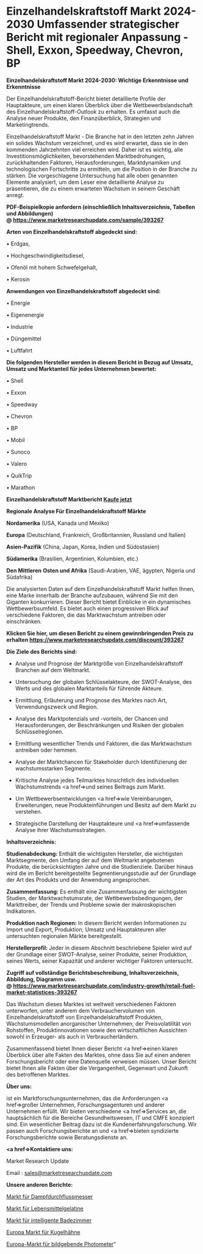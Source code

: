 # Einzelhandelskraftstoff Markt 2024-2030 Umfassender strategischer Bericht mit regionaler Anpassung - Shell, Exxon, Speedway, Chevron, BP

<strong>Einzelhandelskraftstoff Markt 2024-2030: Wichtige Erkenntnisse und Erkenntnisse</strong>

Der Einzelhandelskraftstoff-Bericht bietet detaillierte Profile der Hauptakteure, um einen klaren Überblick über die Wettbewerbslandschaft des Einzelhandelskraftstoff-Outlook zu erhalten. Es umfasst auch die Analyse neuer Produkte, den Finanzüberblick, Strategien und Marketingtrends.

Einzelhandelskraftstoff Markt - Die Branche hat in den letzten zehn Jahren ein solides Wachstum verzeichnet, und es wird erwartet, dass sie in den kommenden Jahrzehnten viel erreichen wird. Daher ist es wichtig, alle Investitionsmöglichkeiten, bevorstehenden Marktbedrohungen, zurückhaltenden Faktoren, Herausforderungen, Marktdynamiken und technologischen Fortschritte zu ermitteln, um die Position in der Branche zu stärken. Die vorgeschlagene Untersuchung hat alle oben genannten Elemente analysiert, um dem Leser eine detaillierte Analyse zu präsentieren, die zu einem erwarteten Wachstum in seinem Geschäft anregt.

<strong><b>PDF-Beispielkopie anfordern (einschließlich Inhaltsverzeichnis, Tabellen und Abbildungen) @ </b></strong><strong><a href=https://www.marketresearchupdate.com/sample/393267><strong>https://www.marketresearchupdate.com/sample/393267</u></a></strong></strong>

<strong>Arten von Einzelhandelskraftstoff abgedeckt sind:</strong>

• Erdgas,

• Hochgeschwindigkeitsdiesel,

• Ofenöl mit hohem Schwefelgehalt,

• Kerosin

<strong>Anwendungen von Einzelhandelskraftstoff abgedeckt sind:</strong>

• Energie

• Eigenenergie

• Industrie

• Düngemittel

• Luftfahrt

<strong>Die folgenden Hersteller werden in diesem Bericht in Bezug auf Umsatz, Umsatz und Marktanteil für jedes Unternehmen bewertet:</strong>

• Shell

• Exxon

• Speedway

• Chevron

• BP

• Mobil

• Sunoco

• Valero

• QuikTrip

• Marathon

<strong>Einzelhandelskraftstoff Marktbericht <a href=https://www.marketresearchupdate.com/buynow/393267>Kaufe jetzt</a></strong>

<strong>Regionale Analyse Für Einzelhandelskraftstoff Märkte</strong>

<strong>Nordamerika</strong> (USA, Kanada und Mexiko)

<strong>Europa</strong> (Deutschland, Frankreich, Großbritannien, Russland und Italien)

<strong>Asien-Pazifik</strong> (China, Japan, Korea, Indien und Südostasien)

<strong>Südamerika</strong> (Brasilien, Argentinien, Kolumbien, etc.)

<strong>Den Mittleren</strong> <strong>Osten und Afrika</strong> (Saudi-Arabien, VAE, ägypten, Nigeria und Südafrika)

Die analysierten Daten auf dem Einzelhandelskraftstoff Markt helfen Ihnen, eine Marke innerhalb der Branche aufzubauen, während Sie mit den Giganten konkurrieren. Dieser Bericht bietet Einblicke in ein dynamisches Wettbewerbsumfeld. Es bietet auch einen progressiven Blick auf verschiedene Faktoren, die das Marktwachstum antreiben oder einschränken.

<strong>Klicken Sie hier, um diesen Bericht zu einem gewinnbringenden Preis zu erhalten
</strong><strong><a href=https://www.marketresearchupdate.com/discount/393267>https://www.marketresearchupdate.com/discount/393267</b></u></strong></a>

<strong>Die Ziele des Berichts sind:</strong>

- Analyse und Prognose der Marktgröße von Einzelhandelskraftstoff Branchen auf dem Weltmarkt.

- Untersuchung der globalen Schlüsselakteure, der SWOT-Analyse, des Werts und des globalen Marktanteils für führende Akteure.

- Ermittlung, Erläuterung und Prognose des Marktes nach Art, Verwendungszweck und Region.

- Analyse des Marktpotenzials und -vorteils, der Chancen und Herausforderungen, der Beschränkungen und Risiken der globalen Schlüsselregionen.

- Ermittlung wesentlicher Trends und Faktoren, die das Marktwachstum antreiben oder hemmen.

- Analyse der Marktchancen für Stakeholder durch Identifizierung der wachstumsstarken Segmente.

- Kritische Analyse jedes Teilmarktes hinsichtlich des individuellen Wachstumstrends <a href=>und</a> seines Beitrags zum Markt.

- Um Wettbewerbsentwicklungen <a href=>wie</a> Vereinbarungen, Erweiterungen, neue Produkteinführungen und Besitz auf dem Markt zu verstehen.

- Strategische Darstellung der Hauptakteure und <a href=>umfas</a>sende Analyse ihrer Wachstumsstrategien.

<strong>Inhaltsverzeichnis:</strong>

<strong>Studienabdeckung:</strong> Enthält die wichtigsten Hersteller, die wichtigsten Marktsegmente, den Umfang der auf dem Weltmarkt angebotenen Produkte, die berücksichtigten Jahre und die Studienziele. Darüber hinaus wird die im Bericht bereitgestellte Segmentierungsstudie auf der Grundlage der Art des Produkts und der Anwendung angesprochen.

<strong>Zusammenfassung:</strong> Es enthält eine Zusammenfassung der wichtigsten Studien, der Marktwachstumsrate, der Wettbewerbsbedingungen, der Markttreiber, der Trends und Probleme sowie der makroskopischen Indikatoren.

<strong>Produktion nach Regionen:</strong> In diesem Bericht werden Informationen zu Import und Export, Produktion, Umsatz und Hauptakteuren aller untersuchten regionalen Märkte bereitgestellt.

<strong>Herstellerprofil:</strong> Jeder in diesem Abschnitt beschriebene Spieler wird auf der Grundlage einer SWOT-Analyse, seiner Produkte, seiner Produktion, seines Werts, seiner Kapazität und anderer wichtiger Faktoren untersucht.

<strong><b>Zugriff auf vollständige Berichtsbeschreibung, Inhaltsverzeichnis, Abbildung, Diagramm usw. @ </b></strong><strong><a href=https://www.marketresearchupdate.com/industry-growth/retail-fuel-market-statistices-393267>https://www.marketresearchupdate.com/industry-growth/retail-fuel-market-statistices-393267</a></strong>

Das Wachstum dieses Marktes ist weltweit verschiedenen Faktoren unterworfen, unter anderem dem Verbrauchervolumen von Einzelhandelskraftstoff von Einzelhandelskraftstoff Produkten, Wachstumsmodellen anorganischer Unternehmen, der Preisvolatilität von Rohstoffen, Produktinnovationen sowie den wirtschaftlichen Aussichten sowohl in Erzeuger- als auch in Verbraucherländern.

Zusammenfassend bietet Ihnen dieser Bericht <a href=>einen</a> klaren Überblick über alle Fakten des Marktes, ohne dass Sie auf einen anderen Forschungsbericht oder eine Datenquelle verweisen müssen. Unser Bericht bietet Ihnen alle Fakten über die Vergangenheit, Gegenwart und Zukunft des betroffenen Marktes.

<strong>Über uns:</strong>

 ist ein Marktforschungsunternehmen, das die Anforderungen <a href=>großer</a> Unternehmen, Forschungsagenturen und anderer Unternehmen erfüllt. Wir bieten verschiedene <a href=>Services</a> an, die hauptsächlich für die Bereiche Gesundheitswesen, IT und CMFE konzipiert sind. Ein wesentlicher Beitrag dazu ist die Kundenerfahrungsforschung. Wir passen auch Forschungsberichte an und <a href=>bieten</a> syndizierte Forschungsberichte sowie Beratungsdienste an.

<strong><a href=>Kontaktiere uns:</a></strong>

Market Research Update

Email : sales@marketresearchupdate.com

<strong>Unsere anderen Berichte:</strong>

<a href=https://www.linkedin.com/pulse/steam-flow-meters-market-has-huge-demand-worldwide>Markt für Dampfdurchflussmesser</a>

<a href=https://www.linkedin.com/pulse/food-gelatin-market-2023-analysis-growth-drivers>Markt für Lebensmittelgelatine</a>

<a href=https://www.linkedin.com/pulse/smart-bathroom-market-size-trends-consumption>Markt für intelligente Badezimmer</a>

<a href=https://www.linkedin.com/pulse/europe-ball-valves-plug-market-trends-2023-updated>Europa Markt für Kugelhähne</a>

<a href=https://www.linkedin.com/pulse/europe-imaging-photometers-market-size-share-trend-complete>Europa-Markt für bildgebende Photometer</a>"
